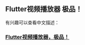 ## Flutter视频播放器 极品！

有兴趣可以查看中文描述：
### [Flutter视频播放器，极品！](https://juejin.cn/post/7055586207882805284/)
